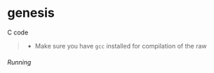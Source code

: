 # genesis
C code

 > * Make sure you have ```gcc``` installed for compilation of the raw

###### Running 
